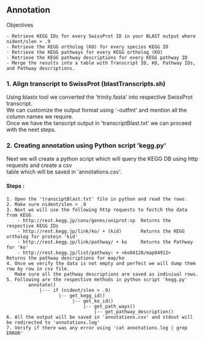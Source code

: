 ## Annotation 
Objectives  
```
- Retrieve KEGG IDs for every SwissProt ID in your BLAST output where nident/slen > .9
- Retrieve the KEGG ortholog (KO) for every species KEGG ID
- Retrieve the KEGG pathways for every KEGG ortholog (KO)
- Retrieve the KEGG pathway descriptions for every KEGG pathway ID
- Merge the results into a table with Transcript ID, KO, Pathway IDs, and Pathway descriptions.
```

### 1. Align transcript to SwissProt   (blastTranscripts.sh)
Using blastx tool we converted the 'trinity.fasta' into respective SwissProt transcript.   
We can customize the output format using '-outfmt' and mention all the column names we require.   
Once we have the tanscript output in 'transcriptBlast.txt' we can proceed with the next steps.     


### 2. Creating annotation using Python script 'kegg.py'
Next we will create a python script which will query the KEGG DB using http requests and create a csv   
table which will be saved in 'annotations.csv'.

#### Steps :
```
1. Open the 'transciptBlast.txt' file in python and read the rows.
2. Make sure nident/slen > .9   
3. Next we will use the following http requests to fectch the data from KEGG     
    - http://rest.kegg.jp/conv/genes/uniprot:sp  Returns the respective KEGG IDs    
    - http://rest.kegg.jp/link/ko/ + (kid)       Returns the KEGG ortholog for protein 'kid'   
    - http://rest.kegg.jp/link/pathway/ + ko     Returns the Pathway for 'ko'
    - http://rest.kegg.jp/list/pathway: + <ko04120/map04912>    Returns the pathway descriptions for map/ko 
4. Once we verify the data is not empty and perfect we will dump them row by row in csv file.  
   Make sure all the pathway descriptions are saved as indiviual rows.
5. Following are the respective methods in python script 'kegg.py'
        annotate()
            |--- if (nident/slen > .9)
                   |-- get_kegg_id()
                        |-- get_ko_id()
                            |-- get_path_ways()
                                |-- get_pathway_description()
6. All the output will be saved in 'annotations.csv' and stdout will be redirected to 'annotations.log'
7. Verify if there was any error using 'cat annotations.log | grep ERROR'
```  
